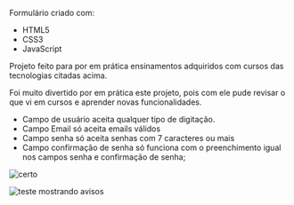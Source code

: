 Formulário criado com:

- HTML5
- CSS3
- JavaScript

Projeto feito para por em prática ensinamentos adquiridos com cursos das tecnologias citadas acima.

Foi muito divertido por em prática este projeto, pois com ele pude revisar o que vi em cursos e aprender novas funcionalidades.

- Campo de usuário aceita qualquer tipo de digitação.
- Campo Email só aceita emails válidos
- Campo senha só aceita senhas com 7 caracteres ou mais
- Campo confirmação de senha só funciona com o preenchimento igual nos campos senha e confirmação de senha;

![certo](https://user-images.githubusercontent.com/102761192/169595514-e48a04d5-7822-4eec-854d-2ccf5c86ddf9.gif)


![teste mostrando avisos](https://user-images.githubusercontent.com/102761192/169595518-e636dd85-cff7-4829-89d1-3818d44961e5.gif)
